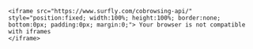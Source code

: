 <html>

    <iframe src="https://www.surfly.com/cobrowsing-api/" style="position:fixed; width:100%; height:100%; border:none; bottom:0px; padding:0px; margin:0;"> Your browser is not compatible with iframes
    </iframe>

</html>





